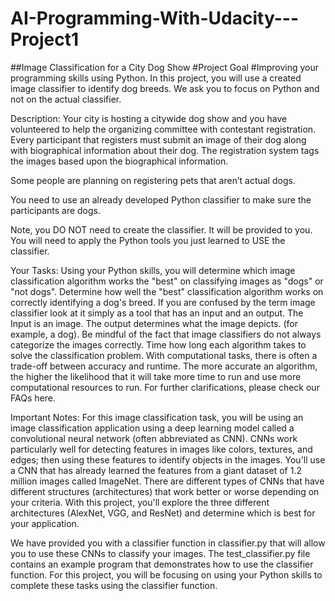 # AI-Programming-With-Udacity---Project1

##Image Classification for a City Dog Show
#Project Goal
#Improving your programming skills using Python.
In this project, you will use a created image classifier to identify dog breeds. We ask you to focus on Python and not on the actual classifier.

Description:
Your city is hosting a citywide dog show and you have volunteered to help the organizing committee with contestant registration. Every participant that registers must submit an image of their dog along with biographical information about their dog. The registration system tags the images based upon the biographical information.

Some people are planning on registering pets that aren’t actual dogs.

You need to use an already developed Python classifier to make sure the participants are dogs.

Note, you DO NOT need to create the classifier. It will be provided to you. You will need to apply the Python tools you just learned to USE the classifier.

Your Tasks:
Using your Python skills, you will determine which image classification algorithm works the "best" on classifying images as "dogs" or "not dogs".
Determine how well the "best" classification algorithm works on correctly identifying a dog's breed. If you are confused by the term image classifier look at it simply as a tool that has an input and an output. The Input is an image. The output determines what the image depicts. (for example, a dog). Be mindful of the fact that image classifiers do not always categorize the images correctly.
Time how long each algorithm takes to solve the classification problem. With computational tasks, there is often a trade-off between accuracy and runtime. The more accurate an algorithm, the higher the likelihood that it will take more time to run and use more computational resources to run.
For further clarifications, please check our FAQs here.

Important Notes:
For this image classification task, you will be using an image classification application using a deep learning model called a convolutional neural network (often abbreviated as CNN). CNNs work particularly well for detecting features in images like colors, textures, and edges; then using these features to identify objects in the images. You'll use a CNN that has already learned the features from a giant dataset of 1.2 million images called ImageNet. There are different types of CNNs that have different structures (architectures) that work better or worse depending on your criteria. With this project, you'll explore the three different architectures (AlexNet, VGG, and ResNet) and determine which is best for your application.

We have provided you with a classifier function in classifier.py that will allow you to use these CNNs to classify your images. The test_classifier.py file contains an example program that demonstrates how to use the classifier function. For this project, you will be focusing on using your Python skills to complete these tasks using the classifier function.
